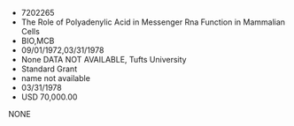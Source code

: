 * 7202265
* The Role of Polyadenylic Acid in Messenger Rna Function in  Mammalian Cells
* BIO,MCB
* 09/01/1972,03/31/1978
* None   DATA NOT AVAILABLE, Tufts University
* Standard Grant
*   name not available
* 03/31/1978
* USD 70,000.00

NONE